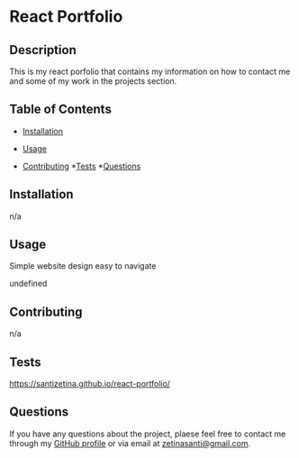 # React Portfolio 

  ## Description

  This is my react porfolio that contains my information on how to contact me and some of my work in the projects section.

  ## Table of Contents

  * [Installation](#installation)
  * [Usage](#usage)
  
  * [Contributing](#contributing)
  *[Tests](#tests)
  *[Questions](#questions)

  ## Installation

  n/a

  ## Usage

  Simple website design easy to navigate 

  undefined

  ## Contributing

  n/a

  ## Tests

  https://santizetina.github.io/react-portfolio/

  ## Questions

  If you have any questions about the project, plaese feel free to contact me through my [GitHub profile](https://github.com/SantiZetina) or via email at zetinasanti@gmail.com.

